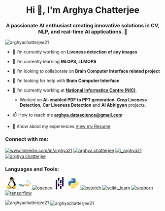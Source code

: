 <h1 align="center">Hi 👋, I'm Arghya Chatterjee</h1>
<h3 align="center">A passionate AI enthusiast creating innovative solutions in CV, NLP, and real-time AI applications. 🚀</h3>


<p align="left"> <img src="https://komarev.com/ghpvc/?username=arghyachatterjee21&label=Profile%20views&color=0e75b6&style=flat" alt="arghyachatterjee21" /> </p>

- 🔭 I’m currently working on **Liveness detection of any images**

- 🌱 I’m currently learning **MLOPS, LLMOPS**

- 👯 I’m looking to collaborate on **Brain Computer Interface related project**

- 🤝 I’m looking for help with **Brain Computer Interface**

- 🏢 I’m currently working at [**National Informatics Centre (NIC)**](https://www.nic.in/).  
  - Worked on **AI-enabled PDF to PPT generation**, **Crop Liveness Detection**, **Car Liveness Detection** and **AI Abhigyan** projects.

- 📫 How to reach me **arghya.datascience@gmail.com**

- 📄 Know about my experiences [View my Resume](https://drive.google.com/file/d/1LIRVhLKqRl7JQLt-SvNYj0lR-FtjVKbO/view?usp=sharing)

<h3 align="left">Connect with me:</h3>
<p align="left">
<a href="https://linkedin.com/in/www.linkedin.com/in/arghya21" target="blank"><img align="center" src="https://raw.githubusercontent.com/rahuldkjain/github-profile-readme-generator/master/src/images/icons/Social/linked-in-alt.svg" alt="www.linkedin.com/in/arghya21" height="30" width="40" /></a>
<a href="https://fb.com/arghya chatterjee" target="blank"><img align="center" src="https://raw.githubusercontent.com/rahuldkjain/github-profile-readme-generator/master/src/images/icons/Social/facebook.svg" alt="arghya chatterjee" height="30" width="40" /></a>
<a href="https://instagram.com/i_arghya21" target="blank"><img align="center" src="https://raw.githubusercontent.com/rahuldkjain/github-profile-readme-generator/master/src/images/icons/Social/instagram.svg" alt="i_arghya21" height="30" width="40" /></a>
<a href="https://www.hackerrank.com/arghya chatterjee" target="blank"><img align="center" src="https://raw.githubusercontent.com/rahuldkjain/github-profile-readme-generator/master/src/images/icons/Social/hackerrank.svg" alt="arghya chatterjee" height="30" width="40" /></a>
</p>

<h3 align="left">Languages and Tools:</h3>
<p align="left"> 
  <a href="https://www.linux.org/" target="_blank" rel="noreferrer"> <img src="https://raw.githubusercontent.com/devicons/devicon/master/icons/linux/linux-original.svg" alt="linux" width="40" height="40"/> </a> 
  <a href="https://www.mysql.com/" target="_blank" rel="noreferrer"> <img src="https://raw.githubusercontent.com/devicons/devicon/master/icons/mysql/mysql-original-wordmark.svg" alt="mysql" width="40" height="40"/> </a> 
  <a href="https://opencv.org/" target="_blank" rel="noreferrer"> <img src="https://www.vectorlogo.zone/logos/opencv/opencv-icon.svg" alt="opencv" width="40" height="40"/> </a> 
  <a href="https://pandas.pydata.org/" target="_blank" rel="noreferrer"> <img src="https://raw.githubusercontent.com/devicons/devicon/2ae2a900d2f041da66e950e4d48052658d850630/icons/pandas/pandas-original.svg" alt="pandas" width="40" height="40"/> </a> 
  <a href="https://www.python.org" target="_blank" rel="noreferrer"> <img src="https://raw.githubusercontent.com/devicons/devicon/master/icons/python/python-original.svg" alt="python" width="40" height="40"/> </a> 
  <a href="https://pytorch.org/" target="_blank" rel="noreferrer"> <img src="https://www.vectorlogo.zone/logos/pytorch/pytorch-icon.svg" alt="pytorch" width="40" height="40"/> </a> 
  <a href="https://scikit-learn.org/" target="_blank" rel="noreferrer"> <img src="https://upload.wikimedia.org/wikipedia/commons/0/05/Scikit_learn_logo_small.svg" alt="scikit_learn" width="40" height="40"/> </a> 
  <a href="https://seaborn.pydata.org/" target="_blank" rel="noreferrer"> <img src="https://seaborn.pydata.org/_images/logo-mark-lightbg.svg" alt="seaborn" width="40" height="40"/> </a> 
  <a href="https://www.tensorflow.org" target="_blank" rel="noreferrer"> <img src="https://www.vectorlogo.zone/logos/tensorflow/tensorflow-icon.svg" alt="tensorflow" width="40" height="40"/> </a> 
</p>

<p><img align="left" src="https://github-readme-stats.vercel.app/api/top-langs?username=arghyachatterjee21&show_icons=true&locale=en&layout=compact" alt="arghyachatterjee21" /></p>

<p>&nbsp;<img align="center" src="https://github-readme-stats.vercel.app/api?username=arghyachatterjee21&show_icons=true&locale=en" alt="arghyachatterjee21" /></p>
